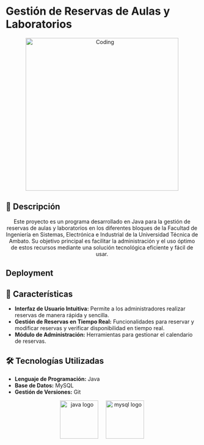
# Gestión de Reservas de Aulas y Laboratorios

<p align="center" dir="auto">
<img align="center" alt="Coding" width="400" src="https://cdn.filestackcontent.com/efbSR18hT5uRKuo0zoMA">
  </p>

## 📝 Descripción
<p align="center" dir="auto">
Este proyecto es un programa desarrollado en Java para la gestión de reservas de aulas y laboratorios en los diferentes bloques de la Facultad de Ingeniería en Sistemas, Electrónica e Industrial de la Universidad Técnica de Ambato. Su objetivo principal es facilitar la administración y el uso óptimo de estos recursos mediante una solución tecnológica eficiente y fácil de usar.
</p>

## Deployment

## 🚀 Características

- **Interfaz de Usuario Intuitiva:** Permite a los administradores realizar reservas de manera rápida y sencilla.
- **Gestión de Reservas en Tiempo Real:** Funcionalidades para reservar y modificar reservas y verificar disponibilidad en tiempo real.
- **Módulo de Administración:** Herramientas para gestionar el calendario de reservas.

## 🛠 Tecnologías Utilizadas

- **Lenguaje de Programación:** Java
- **Base de Datos:** MySQL 
- **Gestión de Versiones:** Git
<div align="CENTER">
  <img src="https://cdn.jsdelivr.net/gh/devicons/devicon/icons/java/java-original-wordmark.svg" height="100" alt="java logo"  />
  <img width="12" />
  <img src="https://cdn.jsdelivr.net/gh/devicons/devicon/icons/mysql/mysql-original-wordmark.svg" height="100" alt="mysql logo"  />
</div>
